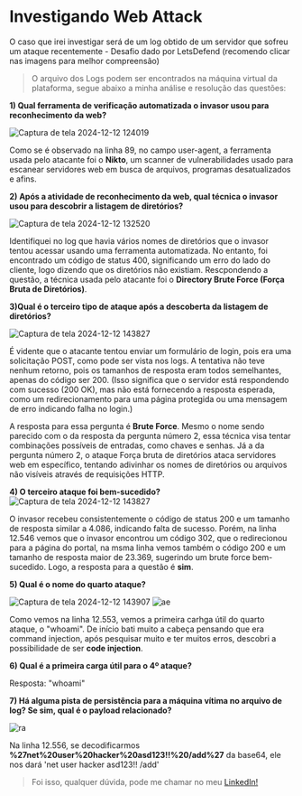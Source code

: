 # Investigando Web Attack

O caso que irei investigar será de um log obtido de um servidor que sofreu um ataque recentemente - Desafio dado por LetsDefend (recomendo clicar nas imagens para melhor compreensão)

>O arquivo dos Logs podem ser encontrados na máquina virtual da plataforma, segue abaixo a minha análise e resolução das questões:

**1) Qual ferramenta de verificação automatizada o invasor usou para reconhecimento da web?**

![Captura de tela 2024-12-12 124019](https://github.com/user-attachments/assets/dea0fffb-a405-4d37-9671-d4e473820978)

Como se é observado na linha 89, no campo user-agent, a ferramenta usada pelo atacante foi o **Nikto**, um scanner de vulnerabilidades usado para escanear servidores web em busca de arquivos, programas desatualizados e afins.

**2) Após a atividade de reconhecimento da web, qual técnica o invasor usou para descobrir a listagem de diretórios?**

![Captura de tela 2024-12-12 132520](https://github.com/user-attachments/assets/498a2f7b-5b2f-47bd-96e9-d55f9825dff8)

Identifiquei no log que havia vários nomes de diretórios que o invasor tentou acessar usando uma ferramenta automatizada. No entanto, foi encontrado um código de status 400, significando um erro do lado do cliente, logo dizendo que os diretórios não existiam.
Rescpondendo a questão, a técnica usada pelo atacante foi o **Directory Brute Force (Força Bruta de Diretórios)**.

**3)Qual é o terceiro tipo de ataque após a descoberta da listagem de diretórios?**

![Captura de tela 2024-12-12 143827](https://github.com/user-attachments/assets/0c75d97a-c59f-4dd4-9de2-741e709607b3)

É vidente que o atacante tentou enviar um formulário de login, pois era uma solicitação POST, como pode ser vista nos logs. A tentativa não teve nenhum retorno, pois os tamanhos de resposta eram todos semelhantes, apenas do código ser 200.
(Isso significa que o servidor está respondendo com sucesso (200 OK), mas não está fornecendo a resposta esperada, como um redirecionamento para uma página protegida ou uma mensagem de erro indicando falha no login.)

A resposta para essa pergunta é **Brute Force**. Mesmo o nome sendo parecido com o da resposta da pergunta número 2, essa técnica visa tentar combinações possíveis de entradas, como chaves e senhas. Já a da pergunta número 2, o ataque Força bruta de diretórios
ataca servidores web em específico, tentando adivinhar os nomes de diretórios ou arquivos não visíveis através de requisições HTTP.

**4) O terceiro ataque foi bem-sucedido?**
![Captura de tela 2024-12-12 143827](https://github.com/user-attachments/assets/a734d374-59f4-4d60-9ef9-8ff947c2a21b)

O invasor recebeu consistentemente o código de status 200 e um tamanho de resposta similar a 4.086, indicando falta de sucesso. Porém, na linha 12.546 vemos que o invasor encontrou um código 302, que o redirecionou para a página do portal, na msma linha vemos também o 
código 200 e um tamanho de resposta maior de 23.369, sugerindo um brute force bem-sucedido. Logo, a resposta para a questão é **sim**.

**5) Qual é o nome do quarto ataque?**

![Captura de tela 2024-12-12 143907](https://github.com/user-attachments/assets/ccab6411-7bf8-4883-9c1a-33ff86af3c3c)
![ae](https://github.com/user-attachments/assets/ff042fb9-e020-406e-aa5b-6357cfc07ff9)

Como vemos na linha 12.553, vemos a primeira carhga útil do quarto ataque, o "whoami". De início bati muito a cabeça pensando que era command injection, após pesquisar muito e ter muitos erros, descobri a possibilidade de ser **code injection**.

**6) Qual é a primeira carga útil para o 4º ataque?**

Resposta: "whoami"

**7) Há alguma pista de persistência para a máquina vítima no arquivo de log? Se sim, qual é o payload relacionado?**

![ra](https://github.com/user-attachments/assets/cfa39b23-9f89-4707-9dcb-2075c232d87d)

Na linha 12.556, se decodificarmos **%27net%20user%20hacker%20asd123!!%20/add%27** da base64, ele nos dará 'net user hacker asd123!! /add'

>Foi isso, qualquer dúvida, pode me chamar no meu <a href= "https://www.linkedin.com/in/iwnetoo/">LinkedIn!</a>
